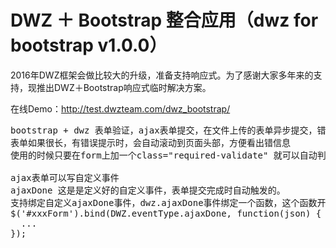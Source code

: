 # DWZ ＋ Bootstrap 整合应用（dwz for bootstrap v1.0.0）

2016年DWZ框架会做比较大的升级，准备支持响应式。为了感谢大家多年来的支持，现推出DWZ＋Bootstrap响应式临时解决方案。

在线Demo：http://test.dwzteam.com/dwz_bootstrap/

<pre>
bootstrap + dwz 表单验证，ajax表单提交，在文件上传的表单异步提交，错误提示
表单如果很长，有错误提示时，会自动滚动到页面头部，方便看出错信息
使用的时候只要在form上加一个class="required-validate" 就可以自动判断是 ajax提交还是, 文件上传提交，会自动处理

ajax表单可以写自定义事件
ajaxDone 这是是定义好的自定义事件，表单提交完成时自动触发的。
支持绑定自定义ajaxDone事件，dwz.ajaxDone事件绑定一个函数，这个函数开发人员自己定义比较灵活：
$('#xxxForm').bind(DWZ.eventType.ajaxDone, function(json) {
  ...
});
</pre>